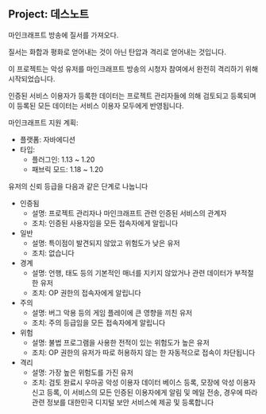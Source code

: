 ## Project: 데스노트

마인크래프트 방송에 질서를 가져오다.

질서는 화합과 평화로 얻어내는 것이 아닌 탄압과 격리로 얻어내는 것입니다.

이 프로젝트는 악성 유저를 마인크래프트 방송의 시청자 참여에서 완전히 격리하기 위해 시작되었습니다.

인증된 서비스 이용자가 등록한 데이터는 프로젝트 관리자들에 의해 검토되고 등록되며 이 등록된 모든 데이터는 서비스 이용자 모두에게 반영됩니다.

마인크래프트 지원 계획:
 - 플랫폼: 자바에디션
 - 타입: 
   - 플러그인: 1.13 ~ 1.20
   - 패브릭 모드: 1.18 ~ 1.20


유저의 신뢰 등급을 다음과 같은 단계로 나눕니다
 - 인증됨
   - 설명: 프로젝트 관리자나 마인크래프트 관련 인증된 서비스의 관계자
   - 조치: 인증된 사용자임을 모든 접속자에게 알립니다
 - 일반
   - 설명: 특이점이 발견되지 않았고 위험도가 낮은 유저
   - 조치: 없습니다
 - 경계
   - 설명: 언행, 태도 등의 기본적인 매너를 지키지 않았거나 관련 데이터가 부적절한 유저
   - 조치: OP 권한의 접속자에게 알립니다
 - 주의
   - 설명: 버그 악용 등의 게임 플레이에 큰 영향을 끼친 유저
   - 조치: 주의 등급임을 모든 접속자에게 알립니다
 - 위험
   - 설명: 불법 프로그램을 사용한 전적이 있는 위험도가 높은 유저
   - 조치: OP 권한의 유저가 따로 허용하지 않는 한 자동적으로 접속이 차단됩니다
 - 격리
   - 설명: 가장 높은 위험도를 가진 유저
   - 조치: 검토 완료시 우마공 악성 이용자 데이터 베이스 등록, 모장에 악성 이용자 신고 등록, 이 서비스의 모든 인증된 이용자에게 알림 및 메일 전송, 경우에 따라 관련 정보를 대한민국 디지털 보안 서비스에 제공 및 등록합니다

